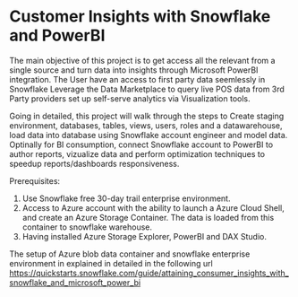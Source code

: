 # Customer Insights with Snowflake and PowerBI
The main objective of this project is to get access all the relevant from a single source and turn data into insights through Microsoft PowerBI integration.
The User have an access to first party data seemlessly in Snowflake Leverage the Data Marketplace to query live POS data from 3rd Party providers set up self-serve analytics via Visualization tools.

Going in detailed, this project will walk through the steps to Create staging environment, databases, tables, views, users, roles and a datawarehouse, load data into database 
using Snowflake account engineer and model data. Optinally for BI consumption, connect Snowflake account to PowerBI to author reports, vizualize data and perform optimization 
techniques to speedup reports/dashboards responsiveness.

Prerequisites:
1. Use Snowflake free 30-day trail enterprise environment.
2. Access to Azure account with the ability to launch a Azure Cloud Shell, and create an Azure Storage Container. The data is loaded from this container to snowflake warehouse.
3. Having installed Azure Storage Explorer, PowerBI and DAX Studio.

The setup of Azure blob data container and snowflake enterprise environment in explained in detailed in the following url 
https://quickstarts.snowflake.com/guide/attaining_consumer_insights_with_snowflake_and_microsoft_power_bi
